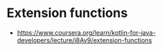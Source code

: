 # Extension functions

* https://www.coursera.org/learn/kotlin-for-java-developers/lecture/i8Av9/extension-functions
